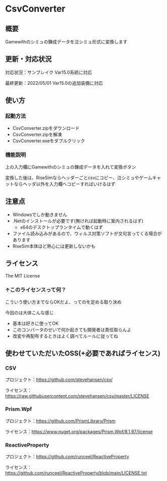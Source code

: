 # CsvConverter

## 概要

Gamewithのシミュの錬成データを泣シミュ形式に変換します

## 更新・対応状況

対応状況：サンブレイク Var15.0系統に対応

最終更新：2022/05/01 Var15.0の追加装備に対応

## 使い方

### 起動方法

- CsvConverter.zipをダウンロード
- CsvConverter.zipを解凍
- CsvConverter.exeをダブルクリック

### 機能説明

上の入力欄にGamewithのシミュの錬成データを入れて変換ボタン

変換した後は、RiseSimならヘッダーごとcsvにコピー、泣シミュやゲームキャットならヘッダ以外を入力欄へコピーすればいけるはず

## 注意点

- Windowsでしか動きません
- .Netのインストールが必要です(無ければ起動時に案内されるはず)
  - x64のデスクトップランタイムで動くはず
- ファイル読み込みがあるので、ウィルス対策ソフトが文句言ってくる場合があります
- RiseSim本体ほど熱心には更新しないかも

## ライセンス

The MIT License

### ↑このライセンスって何？

こういう使い方までならOKだよ、ってのを定める取り決め

今回のは大体こんな感じ

- 基本は好きに使ってOK
- このコンバータのせいで何か起きても開発者は責任取らんよ
- 改変や再配布するときはよく調べてルールに従ってね

## 使わせていただいたOSS(+必要であればライセンス)

### CSV

プロジェクト：<https://github.com/stevehansen/csv/>

ライセンス：<https://raw.githubusercontent.com/stevehansen/csv/master/LICENSE>

### Prism.Wpf

プロジェクト：<https://github.com/PrismLibrary/Prism>

ライセンス：<https://www.nuget.org/packages/Prism.Wpf/8.1.97/license>

### ReactiveProperty

プロジェクト：<https://github.com/runceel/ReactiveProperty>

ライセンス：<https://github.com/runceel/ReactiveProperty/blob/main/LICENSE.txt>

